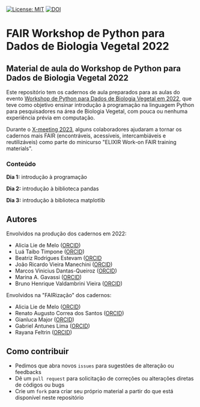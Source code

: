 
[![License: MIT](https://img.shields.io/badge/License-MIT-yellow.svg)](https://opensource.org/licenses/MIT)
[![DOI](https://zenodo.org/badge/653252966.svg)](https://zenodo.org/badge/latestdoi/653252966)



# FAIR Workshop de Python para Dados de Biologia Vegetal 2022

## Material de aula do Workshop de Python para Dados de Biologia Vegetal 2022

Este repositório tem os cadernos de aula preparados para as aulas do evento [Workshop de Python para Dados de Biologia Vegetal em 2022](https://python4plantdatabr.wixsite.com/wspythonplantbio2022), que teve como objetivo ensinar introdução à programação na linguagem Python para pesquisadores na área de Biologia Vegetal, com pouca ou nenhuma experiência prévia em computação.

Durante o [X-meeting 2023](https://www.x-meeting.com/events/xm2023), alguns colaboradores ajudaram a tornar os cadernos mais FAIR (encontráveis, acessíveis, intercambiáveis e reutilizáveis) como parte do minicurso "ELIXIR Work-on FAIR training materials".

### Conteúdo
**Dia 1:** introdução à programação

**Dia 2:** introdução à biblioteca pandas

**Dia 3:** introdução à biblioteca matplotlib


## Autores

Envolvidos na produção dos cadernos em 2022:

 - Alicia Lie de Melo ([ORCID](https://orcid.org/0000-0002-1712-5868))
 - Luá Taibo Timpone ([ORCID](https://orcid.org/0000-0003-0524-7208))
 - Beatriz Rodrigues Estevam ([ORCID](https://orcid.org/0000-0003-4087-1030)
 - João Ricardo Vieira Manechini ([ORCID](https://orcid.org/0000-0002-6450-2355))
 - Marcos Vinicius Dantas-Queiroz ([ORCID](https://orcid.org/0000-0002-5444-8121))
 - Marina A. Gavassi ([ORCID](https://orcid.org/0000-0001-8296-0555))
 - Bruno Henrique Valdambrini Vieira ([ORCID](https://orcid.org/0000-0002-0547-9255))

Envolvidos na "FAIRização" dos cadernos:

 - Alicia Lie de Melo ([ORCID](https://orcid.org/0000-0002-1712-5868))
 - Renato Augusto Correa dos Santos ([ORCID](https://orcid.org/0000-0003-0826-5479))
 - Gianluca Major ([ORCID](https://orcid.org/0009-0002-6224-5583))
 - Gabriel Antunes Lima ([ORCID](https://orcid.org/0009-0007-1278-8527))
 - Rayana Feltrin ([ORCID](https://orcid.org/0000-0002-4656-9062))

## Como contribuir

 * Pedimos que abra novos `issues` para sugestões de alteração ou feedbacks
 * Dê um `pull request` para solicitação de correções ou alterações diretas de códigos ou bugs
 * Crie um `fork` para criar seu próprio material a partir do que está disponível neste repositório


